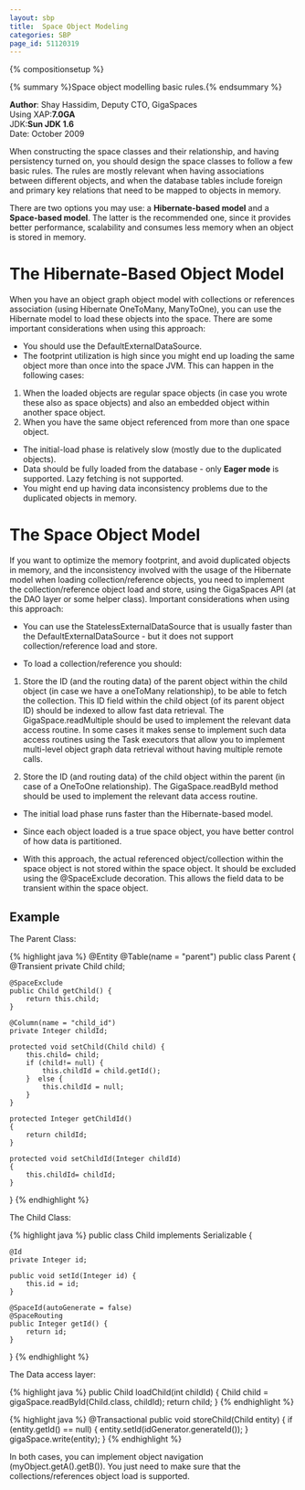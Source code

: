 ```yaml
---
layout: sbp
title:  Space Object Modeling
categories: SBP
page_id: 51120319
---
```


{% compositionsetup %}

{% summary %}Space object modelling basic rules.{% endsummary %}

**Author**: Shay Hassidim, Deputy CTO, GigaSpaces<br/>
Using XAP:**7.0GA**<br/>
JDK:**Sun JDK 1.6**<br/>
Date: October  2009<br/>

When constructing the space classes and their relationship, and having persistency turned on, you should design the space classes to follow a few basic rules. The rules are mostly relevant when having associations between different objects, and when the database tables include foreign and primary key relations that need to be mapped to objects in memory.

There are two options you may use: a **Hibernate-based model** and a **Space-based model**. The latter is the recommended one, since it provides better performance, scalability and consumes less memory when an object is stored in memory.

# The Hibernate-Based Object Model
When you have an object graph object model with collections or references association (using Hibernate OneToMany, ManyToOne), you can use the Hibernate model to load these objects into the space. There are some important considerations when using this approach:

- You should use the DefaultExternalDataSource.
- The footprint utilization is high since you might end up loading the same object more than once into the space JVM. This can happen in the following cases:

1. When the loaded objects are regular space objects (in case you wrote these also as space objects) and also an embedded object within another space object.
2. When you have the same object referenced from more than one space object.

- The initial-load phase is relatively slow (mostly due to the duplicated objects).
- Data should be fully loaded from the database - only **Eager mode** is supported. Lazy fetching is not supported.
- You might end up having data inconsistency problems due to the duplicated objects in memory.

# The Space Object Model
If you want to optimize the memory footprint, and avoid duplicated objects in memory, and the inconsistency involved with the usage of the Hibernate model when loading collection/reference objects, you need to implement the collection/reference object load and store, using the GigaSpaces API (at the DAO layer or some helper class). Important considerations when using this approach:

- You can use the StatelessExternalDataSource that is usually faster than the DefaultExternalDataSource - but it does not support collection/reference load and store.

- To load a collection/reference you should:

1. Store the ID (and the routing data) of the parent object within the child object (in case we have a oneToMany relationship), to be able to fetch the collection. This ID field within the child object (of its parent object ID) should be indexed to allow fast data retrieval. The GigaSpace.readMultiple should be used to implement the relevant data access routine. In some cases it makes sense to implement such data access routines using the Task executors that allow you to implement multi-level object graph data retrieval without having multiple remote calls.

2. Store the ID (and routing data) of the child object within the parent (in case of a OneToOne relationship). The GigaSpace.readById method should be used to implement the relevant data access routine.

- The initial load phase runs faster than the Hibernate-based model.

- Since each object loaded is a true space object, you have better control of how data is partitioned.

- With this approach, the actual referenced object/collection within the space object is not stored within the space object. It should be excluded using the @SpaceExclude decoration. This allows the field data to be transient within the space object.

## Example

The Parent Class:

{% highlight java %}
@Entity
@Table(name = "parent")
public class Parent
{
	@Transient
	private Child child;

	@SpaceExclude
	public Child getChild() {
		return this.child;
	}

	@Column(name = "child_id")
	private Integer childId;

	protected void setChild(Child child) {
		this.child= child;
		if (child!= null) {
			this.childId = child.getId();
		}  else {
			this.childId = null;
		}
	}

	protected Integer getChildId()
	{
		return childId;
	}

	protected void setChildId(Integer childId)
	{
		this.childId= childId;
	}

}
{% endhighlight %}

The Child Class:

{% highlight java %}
public class Child implements Serializable {

    @Id
    private Integer id;

    public void setId(Integer id) {
		this.id = id;
	}

    @SpaceId(autoGenerate = false)
    @SpaceRouting
    public Integer getId() {
		return id;
	}
}
{% endhighlight %}

The Data access layer:

{% highlight java %}
public Child loadChild(int childId) {
	Child child = gigaSpace.readById(Child.class, childId);
	return child;
}
{% endhighlight %}

{% highlight java %}
@Transactional
public void storeChild(Child entity) {
if (entity.getId() == null) {
    entity.setId(idGenerator.generateId());
}
gigaSpace.write(entity);
}
{% endhighlight %}

In both cases, you can implement object navigation (myObject.getA().getB()). You just need to make sure that the collections/references object load is supported.


